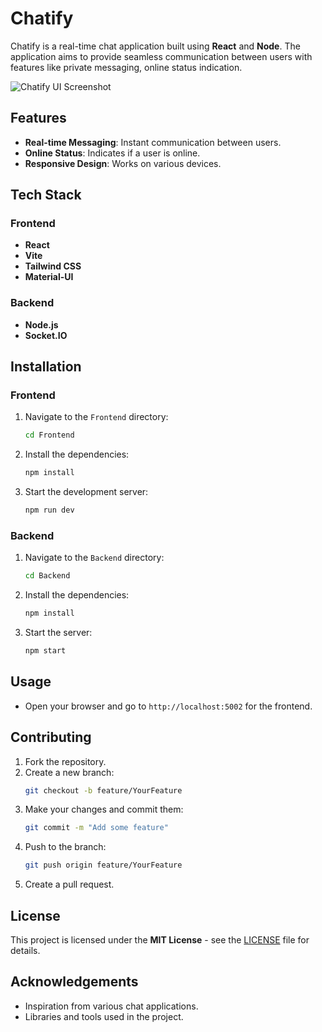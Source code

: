 # Chatify

Chatify is a real-time chat application built using **React** and **Node**. The application aims to provide seamless communication between users with features like private messaging, online status indication.

![Chatify UI Screenshot](https://github.com/user-attachments/assets/760bd8e2-58f2-4058-b0fc-0bd3d8aae540)

## Features

- **Real-time Messaging**: Instant communication between users.
- **Online Status**: Indicates if a user is online.
- **Responsive Design**: Works on various devices.

## Tech Stack

### Frontend
- **React**
- **Vite**
- **Tailwind CSS**
- **Material-UI**

### Backend
- **Node.js**
- **Socket.IO**

## Installation

### Frontend

1. Navigate to the `Frontend` directory:
   ```bash
   cd Frontend
   ```

2. Install the dependencies:
   ```bash
   npm install
   ```

3. Start the development server:
   ```bash
   npm run dev
   ```

### Backend

1. Navigate to the `Backend` directory:
   ```bash
   cd Backend
   ```

2. Install the dependencies:
   ```bash
   npm install
   ```

3. Start the server:
   ```bash
   npm start
   ```

## Usage

- Open your browser and go to `http://localhost:5002` for the frontend.

## Contributing

1. Fork the repository.
2. Create a new branch:
   ```bash
   git checkout -b feature/YourFeature
   ```
3. Make your changes and commit them:
   ```bash
   git commit -m "Add some feature"
   ```
4. Push to the branch:
   ```bash
   git push origin feature/YourFeature
   ```
5. Create a pull request.

## License

This project is licensed under the **MIT License** - see the [LICENSE](LICENSE) file for details.

## Acknowledgements

- Inspiration from various chat applications.
- Libraries and tools used in the project.
